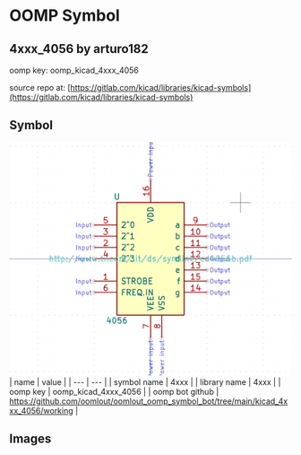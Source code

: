 # OOMP Symbol  
## 4xxx_4056  by arturo182  
  
oomp key: oomp_kicad_4xxx_4056  
  
source repo at: [https://gitlab.com/kicad/libraries/kicad-symbols](https://gitlab.com/kicad/libraries/kicad-symbols)  
## Symbol  
  
[![working.png](working_600.png)](working.png)  
| name | value | 
| --- | --- | 
| symbol name | 4xxx | 
| library name | 4xxx | 
| oomp key | oomp_kicad_4xxx_4056 | 
| oomp bot github | https://github.com/oomlout/oomlout_oomp_symbol_bot/tree/main/kicad_4xxx_4056/working | 
## Images  
